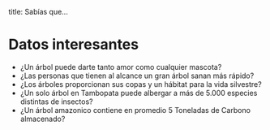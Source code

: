 title: Sabías que...

# Datos interesantes

- ¿Un árbol puede darte tanto amor como cualquier mascota?
- ¿Las personas que tienen al alcance un gran árbol sanan más rápido?
- ¿Los árboles proporcionan sus copas y un hábitat para la vida silvestre?
- ¿Un solo árbol en Tambopata puede albergar a más de 5.000 especies distintas de insectos?
- ¿Un árbol amazonico contiene en promedio 5 Toneladas de Carbono almacenado?
